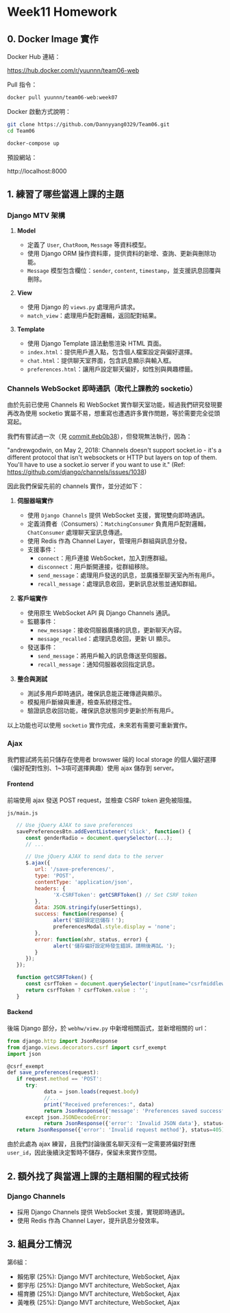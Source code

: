 # Week11 Homework

## 0. Docker Image 實作

Docker Hub 連結：

https://hub.docker.com/r/yuunnn/team06-web


Pull 指令：

```bash
docker pull yuunnn/team06-web:week07
```

Docker 啟動方式說明：
```bash
git clone https://github.com/Dannyyang0329/Team06.git
cd Team06

docker-compose up
```

預設網站：

http://localhost:8000

## 1. 練習了哪些當週上課的主題

### Django MTV 架構

1. **Model**
   - 定義了 `User`, `ChatRoom`, `Message` 等資料模型。
   - 使用 Django ORM 操作資料庫，提供資料的新增、查詢、更新與刪除功能。
   - `Message` 模型包含欄位：`sender`, `content`, `timestamp`，並支援訊息回覆與刪除。

2. **View**
   - 使用 Django 的 `views.py` 處理用戶請求。
   - `match_view`：處理用戶配對邏輯，返回配對結果。

3. **Template**
   - 使用 Django Template 語法動態渲染 HTML 頁面。
   - `index.html`：提供用戶進入點，包含個人檔案設定與偏好選擇。
   - `chat.html`：提供聊天室界面，包含訊息顯示與輸入框。
   - `preferences.html`：讓用戶設定聊天偏好，如性別與興趣標籤。

### Channels WebSocket 即時通訊（取代上課教的 socketio）
由於先前已使用 Channels 和 WebSocket 實作聊天室功能，經過我們研究發現要再改為使用 socketio 實屬不易，想重寫也遭遇許多實作問題，等於需要完全從頭寫起。

我們有嘗試過一次（見 [commit #eb0b38](https://github.com/Dannyyang0329/Team06/commit/eb0b387c420ed9d65d9196a4228bd340f26a5e95)），但發現無法執行，因為：

"andrewgodwin, on May 2, 2018:
Channels doesn't support socket.io - it's a different protocol that isn't websockets or HTTP but layers on top of them. You'll have to use a socket.io server if you want to use it."
(Ref: https://github.com/django/channels/issues/1038)



因此我們保留先前的 channels 實作，並分述如下：

1. **伺服器端實作**
   - 使用 `Django Channels` 提供 WebSocket 支援，實現雙向即時通訊。
   - 定義消費者（Consumers）：`MatchingConsumer` 負責用戶配對邏輯，`ChatConsumer` 處理聊天室訊息傳遞。
   - 使用 Redis 作為 Channel Layer，管理用戶群組與訊息分發。
   - 支援事件：
     - `connect`：用戶連接 WebSocket，加入對應群組。
     - `disconnect`：用戶斷開連接，從群組移除。
     - `send_message`：處理用戶發送的訊息，並廣播至聊天室內所有用戶。
     - `recall_message`：處理訊息收回，更新訊息狀態並通知群組。

2. **客戶端實作**
   - 使用原生 WebSocket API 與 Django Channels 通訊。
   - 監聽事件：
     - `new_message`：接收伺服器廣播的訊息，更新聊天內容。
     - `message_recalled`：處理訊息收回，更新 UI 顯示。
   - 發送事件：
     - `send_message`：將用戶輸入的訊息傳送至伺服器。
     - `recall_message`：通知伺服器收回指定訊息。

3. **整合與測試**
   - 測試多用戶即時通訊，確保訊息能正確傳遞與顯示。
   - 模擬用戶斷線與重連，檢查系統穩定性。
   - 驗證訊息收回功能，確保訊息狀態同步更新於所有用戶。

以上功能也可以使用 ```socketio``` 實作完成，未來若有需要可重新實作。

### Ajax
我們嘗試將先前只儲存在使用者 browswer 端的 local storage 的個人偏好選擇（偏好配對性別、1~3項可選擇興趣）使用 ajax 儲存到 server。

#### Frontend
前端使用 ajax 發送 POST request，並檢查 CSRF token 避免被阻擋。

```js/main.js```
```javascript
   // Use jQuery AJAX to save preferences
   savePreferencesBtn.addEventListener('click', function() {
      const genderRadio = document.querySelector(...);
      // ...

      // Use jQuery AJAX to send data to the server
      $.ajax({
         url: '/save-preferences/',
         type: 'POST',
         contentType: 'application/json',
         headers: {
               'X-CSRFToken': getCSRFToken() // Set CSRF token
         },
         data: JSON.stringify(userSettings),
         success: function(response) {
               alert('偏好設定已儲存！');
               preferencesModal.style.display = 'none';
         },
         error: function(xhr, status, error) {
               alert('儲存偏好設定時發生錯誤，請稍後再試。');
         }
      });
   });

   function getCSRFToken() {
      const csrfToken = document.querySelector('input[name="csrfmiddlewaretoken"]');
      return csrfToken ? csrfToken.value : '';
   }
```

#### Backend
後端 Django 部分，於 ```webhw/view.py``` 中新增相關函式，並新增相關的 url：
```javascript
from django.http import JsonResponse
from django.views.decorators.csrf import csrf_exempt
import json

@csrf_exempt
def save_preferences(request):
   if request.method == 'POST':
      try:
            data = json.loads(request.body)
            //...
            print("Received preferences:", data)
            return JsonResponse({'message': 'Preferences saved successfully!'}, status=200)
      except json.JSONDecodeError:
            return JsonResponse({'error': 'Invalid JSON data'}, status=400)
   return JsonResponse({'error': 'Invalid request method'}, status=405)
```
由於此處為 ajax 練習，且我們討論後匿名聊天沒有一定需要將偏好對應 ```user_id```，因此後續決定暫時不儲存，保留未來實作空間。

## 2. 額外找了與當週上課的主題相關的程式技術

### Django Channels
- 採用 Django Channels 提供 WebSocket 支援，實現即時通訊。
- 使用 Redis 作為 Channel Layer，提升訊息分發效率。


## 3. 組員分工情況

第6組：
* 賴佑寧 (25%): Django MVT architecture, WebSocket, Ajax
* 鄭宇彤 (25%): Django MVT architecture, WebSocket, Ajax
* 楊育勝 (25%): Django MVT architecture, WebSocket, Ajax
* 黃唯秩 (25%): Django MVT architecture, WebSocket, Ajax